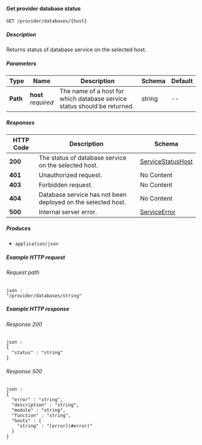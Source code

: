
<a name="get_provider_databases_host"></a>
#### Get provider database status
```
GET /provider/databases/{host}
```


##### Description
Returns status of database service on the selected host.


##### Parameters

|Type|Name|Description|Schema|Default|
|---|---|---|---|---|
|**Path**|**host**  <br>*required*|The name of a host for which database service status should be returned.|string|--|


##### Responses

|HTTP Code|Description|Schema|
|---|---|---|
|**200**|The status of database service on the selected host.|[ServiceStatusHost](../definitions/ServiceStatusHost.md#servicestatushost)|
|**401**|Unauthorized request.|No Content|
|**403**|Forbidden request.|No Content|
|**404**|Database service has not been deployed on the selected host.|No Content|
|**500**|Internal server error.|[ServiceError](../definitions/ServiceError.md#serviceerror)|


##### Produces

* `application/json`


##### Example HTTP request

###### Request path
```
json :
"/provider/databases/string"
```


##### Example HTTP response

###### Response 200
```
json :
{
  "status" : "string"
}
```


###### Response 500
```
json :
{
  "error" : "string",
  "description" : "string",
  "module" : "string",
  "function" : "string",
  "hosts" : {
    "string" : "[error](#error)"
  }
}
```



